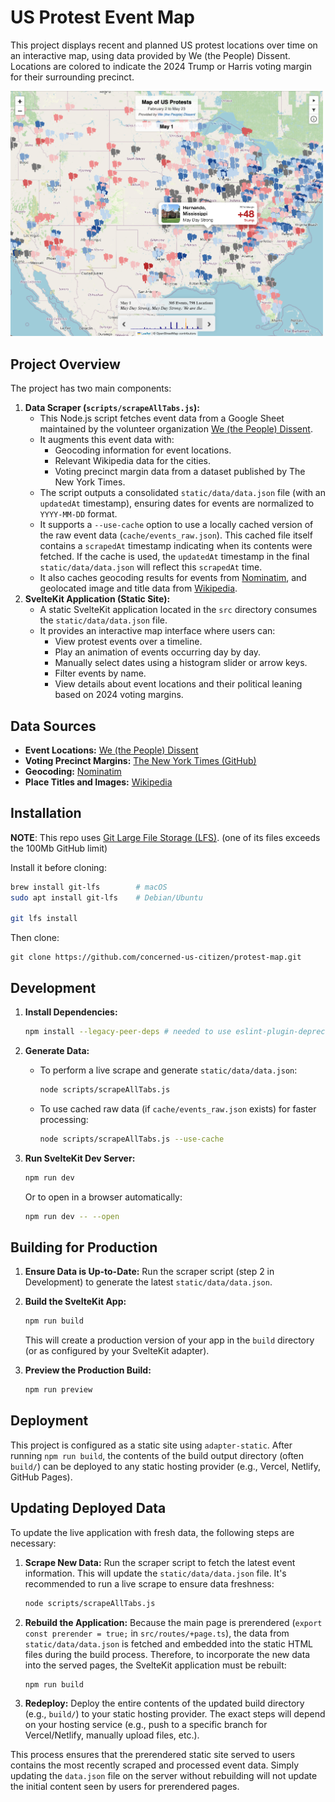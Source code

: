 # US Protest Event Map

This project displays recent and planned US protest locations over time on an interactive map, using data provided by We (the People) Dissent. Locations are colored to indicate the 2024 Trump or Harris voting margin for their surrounding precinct.

<img src="static/desktop-screenshot.png" width="500">

## Project Overview

The project has two main components:

1.  **Data Scraper (`scripts/scrapeAllTabs.js`):**
    *   This Node.js script fetches event data from a Google Sheet maintained by the volunteer organization [We (the People) Dissent](https://docs.google.com/spreadsheets/d/1f-30Rsg6N_ONQAulO-yVXTKpZxXchRRB2kD3Zhkpe_A/preview#gid=1269890748).
    *   It augments this event data with:
        *   Geocoding information for event locations.
        *   Relevant Wikipedia data for the cities.
        *   Voting precinct margin data from a dataset published by The New York Times.
    *   The script outputs a consolidated `static/data/data.json` file (with an `updatedAt` timestamp), ensuring dates for events are normalized to `YYYY-MM-DD` format.
    *   It supports a `--use-cache` option to use a locally cached version of the raw event data (`cache/events_raw.json`). This cached file itself contains a `scrapedAt` timestamp indicating when its contents were fetched. If the cache is used, the `updatedAt` timestamp in the final `static/data/data.json` will reflect this `scrapedAt` time.
    * It also caches geocoding results for events from [Nominatim](https://nominatim.openstreetmap.org), and geolocated image and title data from [Wikipedia](https://wikipedia.org). 
2.  **SvelteKit Application (Static Site):**
    *   A static SvelteKit application located in the `src` directory consumes the `static/data/data.json` file.
    *   It provides an interactive map interface where users can:
        *   View protest events over a timeline.
        *   Play an animation of events occurring day by day.
        *   Manually select dates using a histogram slider or arrow keys.
        *   Filter events by name.
        *   View details about event locations and their political leaning based on 2024 voting margins.

## Data Sources

*   **Event Locations:** [We (the People) Dissent](https://docs.google.com/spreadsheets/d/1f-30Rsg6N_ONQAulO-yVXTKpZxXchRRB2kD3Zhkpe_A/preview#gid=1269890748)
*   **Voting Precinct Margins:** [The New York Times (GitHub)](https://github.com/nytimes/presidential-precinct-map-2024)
*   **Geocoding:**  [Nominatim](https://nominatim.openstreetmap.org) 
*   **Place Titles and Images:** [Wikipedia](https://wikipedia.org)

## Installation

**NOTE**: This repo uses [Git Large File Storage (LFS)](https://git-lfs.github.com/). (one of its files exceeds the 100Mb GitHub limit)

Install it before cloning:

```bash
brew install git-lfs        # macOS
sudo apt install git-lfs    # Debian/Ubuntu

git lfs install
```

Then clone:
```
git clone https://github.com/concerned-us-citizen/protest-map.git
```

## Development

1.  **Install Dependencies:**
    ```bash
    npm install --legacy-peer-deps # needed to use eslint-plugin-deprecation with eslint 9
    ```

2.  **Generate Data:**
    *   To perform a live scrape and generate `static/data/data.json`:
        ```bash
        node scripts/scrapeAllTabs.js
        ```
    *   To use cached raw data (if `cache/events_raw.json` exists) for faster processing:
        ```bash
        node scripts/scrapeAllTabs.js --use-cache
        ```

3.  **Run SvelteKit Dev Server:**
    ```bash
    npm run dev
    ```
    Or to open in a browser automatically:
    ```bash
    npm run dev -- --open
    ```

## Building for Production

1.  **Ensure Data is Up-to-Date:** Run the scraper script (step 2 in Development) to generate the latest `static/data/data.json`.
2.  **Build the SvelteKit App:**
    ```bash
    npm run build
    ```
    This will create a production version of your app in the `build` directory (or as configured by your SvelteKit adapter).

3.  **Preview the Production Build:**
    ```bash
    npm run preview
    ```

## Deployment

This project is configured as a static site using `adapter-static`. After running `npm run build`, the contents of the build output directory (often `build/`) can be deployed to any static hosting provider (e.g., Vercel, Netlify, GitHub Pages).

## Updating Deployed Data

To update the live application with fresh data, the following steps are necessary:

1.  **Scrape New Data:** Run the scraper script to fetch the latest event information. This will update the `static/data/data.json` file. It's recommended to run a live scrape to ensure data freshness:
    ```bash
    node scripts/scrapeAllTabs.js
    ```
2.  **Rebuild the Application:** Because the main page is prerendered (`export const prerender = true;` in `src/routes/+page.ts`), the data from `static/data/data.json` is fetched and embedded into the static HTML files during the build process. Therefore, to incorporate the new data into the served pages, the SvelteKit application must be rebuilt:
    ```bash
    npm run build
    ```
3.  **Redeploy:** Deploy the entire contents of the updated build directory (e.g., `build/`) to your static hosting provider. The exact steps will depend on your hosting service (e.g., push to a specific branch for Vercel/Netlify, manually upload files, etc.).

This process ensures that the prerendered static site served to users contains the most recently scraped and processed event data. Simply updating the `data.json` file on the server without rebuilding will not update the initial content seen by users for prerendered pages.
